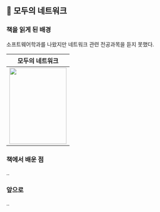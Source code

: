 ## 💬 모두의 네트워크
### 책을 읽게 된 배경
소프트웨어학과를 나왔지만 네트워크 관련 전공과목을 듣지 못했다.

|모두의 네트워크|
|---|
|<img src="http://image.yes24.com/goods/61794014/XL" width="150" height="200"/>|



### 책에서 배운 점
..

### 앞으로
..